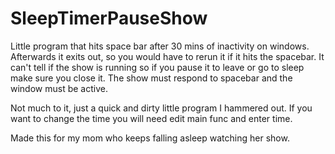 # SleepTimerPauseShow
Little program that hits space bar after 30 mins of inactivity on windows. Afterwards it exits out, so you would have to rerun it if it hits the spacebar.
It can't tell if the show is running so if you pause it to leave or go to sleep make sure you close it.  The show must respond to spacebar and the window must be active.

Not much to it, just a quick and dirty little program I hammered out.  If you want to change the time you will need edit main func and enter time.

Made this for my mom who keeps falling asleep watching her show.